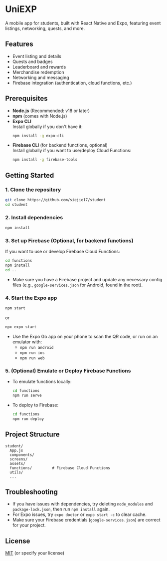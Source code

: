 # UniEXP

A mobile app for students, built with React Native and Expo, featuring event listings, networking, quests, and more.

## Features

- Event listing and details
- Quests and badges
- Leaderboard and rewards
- Merchandise redemption
- Networking and messaging
- Firebase integration (authentication, cloud functions, etc.)

## Prerequisites

- **Node.js** (Recommended: v18 or later)
- **npm** (comes with Node.js)
- **Expo CLI**  
  Install globally if you don't have it:  
  ```bash
  npm install -g expo-cli
  ```
- **Firebase CLI** (for backend functions, optional)  
  Install globally if you want to use/deploy Cloud Functions:  
  ```bash
  npm install -g firebase-tools
  ```

## Getting Started

### 1. Clone the repository

```bash
git clone https://github.com/siejie17/student
cd student
```

### 2. Install dependencies

```bash
npm install
```

### 3. Set up Firebase (Optional, for backend functions)

If you want to use or develop Firebase Cloud Functions:

```bash
cd functions
npm install
cd ..
```

- Make sure you have a Firebase project and update any necessary config files (e.g., `google-services.json` for Android, found in the root).

### 4. Start the Expo app

```bash
npm start
```
or
```bash
npx expo start
```

- Use the Expo Go app on your phone to scan the QR code, or run on an emulator with:
  - `npm run android`
  - `npm run ios`
  - `npm run web`

### 5. (Optional) Emulate or Deploy Firebase Functions

- To emulate functions locally:
  ```bash
  cd functions
  npm run serve
  ```
- To deploy to Firebase:
  ```bash
  cd functions
  npm run deploy
  ```

## Project Structure

```
student/
  App.js
  components/
  screens/
  assets/
  functions/         # Firebase Cloud Functions
  utils/
  ...
```

## Troubleshooting

- If you have issues with dependencies, try deleting `node_modules` and `package-lock.json`, then run `npm install` again.
- For Expo issues, try `expo doctor` or `expo start -c` to clear cache.
- Make sure your Firebase credentials (`google-services.json`) are correct for your project.

## License

[MIT](LICENSE) (or specify your license)
